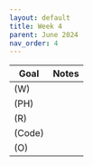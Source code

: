 ```yaml
---
layout: default
title: Week 4
parent: June 2024
nav_order: 4
---
```


| Goal | Notes |                                                                                
| ----------- | ----------- |
|(W)| |
|(PH)| |
|(R)| |
|(Code)| |
|(O)| |

